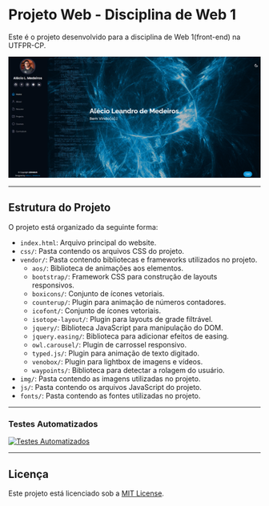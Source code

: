 # Projeto Web - Disciplina de Web 1

Este é o projeto desenvolvido para a disciplina de Web 1(front-end) na UTFPR-CP.

![Começo](https://github.com/AlexDeSaran/Portfolio/blob/main/assets/img/Capturar.PNG)

___

## Estrutura do Projeto

O projeto está organizado da seguinte forma:

- `index.html`: Arquivo principal do website.
- `css/`: Pasta contendo os arquivos CSS do projeto.
- `vendor/`: Pasta contendo bibliotecas e frameworks utilizados no projeto.
  - `aos/`: Biblioteca de animações aos elementos.
  - `bootstrap/`: Framework CSS para construção de layouts responsivos.
  - `boxicons/`: Conjunto de ícones vetoriais.
  - `counterup/`: Plugin para animação de números contadores.
  - `icofont/`: Conjunto de ícones vetoriais.
  - `isotope-layout/`: Plugin para layouts de grade filtrável.
  - `jquery/`: Biblioteca JavaScript para manipulação do DOM.
  - `jquery.easing/`: Biblioteca para adicionar efeitos de easing.
  - `owl.carousel/`: Plugin de carrossel responsivo.
  - `typed.js/`: Plugin para animação de texto digitado.
  - `venobox/`: Plugin para lightbox de imagens e vídeos.
  - `waypoints/`: Biblioteca para detectar a rolagem do usuário.
- `img/`: Pasta contendo as imagens utilizadas no projeto.
- `js/`: Pasta contendo os arquivos JavaScript do projeto.
- `fonts/`: Pasta contendo as fontes utilizadas no projeto.

___

### Testes Automatizados


[![Testes Automatizados](https://github.com/M4deN/Portfolio/assets/43422425/e13395e9-8c3a-4f30-8463-559ff551895e)](https://github.com/M4deN/Portfolio/assets/43422425/e13395e9-8c3a-4f30-8463-559ff551895e)


___

## Licença

Este projeto está licenciado sob a [MIT License](LICENSE).
